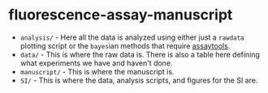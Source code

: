 # fluorescence-assay-manuscript

- `analysis/` - Here all the data is analyzed using either just a `rawdata` plotting script or the `bayes`ian methods that require [assaytools](https://github.com/choderalab/assaytools).
- `data/` - This is where the raw data is. There is also a table here defining what experiments we have and haven't done.
- `manuscript/` - This is where the manuscript is.
- `SI/` - This is where the data, analysis scripts, and figures for the SI are.

